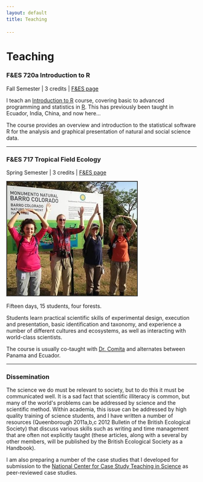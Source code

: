 ```yaml
---
layout: default
title: Teaching

---
```


# Teaching

### F&ES 720a Introduction to R

Fall Semester |  3 credits | [F&ES page](http://environment.yale.edu/courses/2016-2017/detail/720/)

I teach an [Introduction to R](R/intro/index.html) course, covering basic to advanced programming and statistics in [R](http://www.r-project.org). This has previously been taught in Ecuador, India, China, and now here...

The course provides an overview and introduction to the statistical software R for the analysis and graphical presentation of natural and social science data.

<hr>


### F&ES 717 Tropical Field Ecology

Spring Semester | 3 credits | [F&ES page](http://environment.yale.edu/courses/2016-2017/detail/717/)

<p align="left">
<img src="/assets/figs/panama2.jpeg" style="border:2px solid #333333;">
</p>

Fifteen days, 15 students, four forests.

Students learn practical scientific skills of experimental design, execution and presentation, basic identification and taxonomy, and experience a number of different cultures and ecosystems, as well as interacting with world-class scientists.

The course is usually co-taught with [Dr. Comita](http://environment.yale.edu/profile/comita) and alternates between Panama and Ecuador.

<hr>


### Dissemination
The science we do must be relevant to society, but to do this it must be communicated well. It is a sad fact that scientific illiteracy is common, but many of the world's problems can be addressed by science and the scientific method. Within academia, this issue can be addressed by high quality training of science students, and I have written a number of resources (Queenborough 2011a,b,c 2012 Bulletin of the British Ecological Society) that discuss various skills such as writing and time management that are often not explicitly taught (these articles, along with a several by other members, will be published by the British Ecological Society as a Handbook).

I am also preparing a number of the case studies that I developed for submission to the [National Center for Case Study Teaching in Science](http://libweb1.lib.buffalo.edu/cs/) as peer-reviewed case studies.




